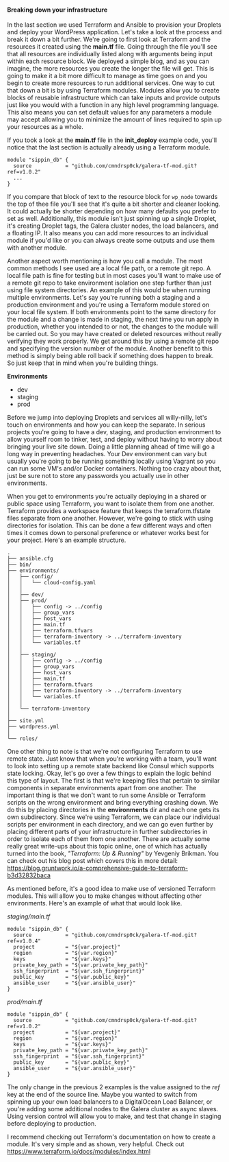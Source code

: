 #### Breaking down your infrastructure

In the last section we used Terraform and Ansible to provision your Droplets and deploy your WordPress application. Let's take a look at the process and break it down a bit further. We're going to first look at Terraform and the resources it created using the **main.tf** file. Going through the file you'll see that all resources are individually listed along with arguments being input within each resource block. We deployed a simple blog, and as you can imagine, the more resources you create the longer the file will get. This is going to make it a bit more difficult to manage as time goes on and you begin to create more resources to run additional services. One way to cut that down a bit is by using Terraform modules. Modules allow you to create blocks of reusable infrastructure which can take inputs and provide outputs just like you would with a function in any high level programming language. This also means you can set default values for any parameters a module may accept allowing you to minimize the amount of lines required to spin up your resources as a whole.

If you took a look at the **main.tf** file in the **init_deploy** example code, you'll notice that the last section is actually already using a Terraform module.

```
module "sippin_db" {
  source           = "github.com/cmndrsp0ck/galera-tf-mod.git?ref=v1.0.2"
  ...
}
```

If you compare that block of text to the resource block for `wp_node` towards the top of thee file you'll see that it's quite a bit shorter and cleaner looking. It could actually be shorter depending on how many defaults you prefer to set as well. Additionally, this module isn't just spinning up a single Droplet, it's creating Droplet tags, the Galera cluster nodes, the load balancers, and a floating IP. It also means you can add more resources to an individual module if you'd like or you can always create some outputs and use them with another module.

Another aspect worth mentioning is how you call a module. The most common methods I see used are a local file path, or a remote git repo. A local file path is fine for testing but in most cases you'll want to make use of a remote git repo to take environment isolation one step further than just using file system directories. An example of this would be when running multiple environments. Let's say you're running both a staging and a production environment and you're using a Terraform module stored on your local file system. If both environments point to the same directory for the module and a change is made in staging, the next time you run apply in production, whether you intended to or not, the changes to the module will be carried out. So you may have created or deleted resources without really verifying they work properly. We get around this by using a remote git repo and specifying the version number of the module. Another benefit to this method is simply being able roll back if something does happen to break. So just keep that in mind when you're building things.

**Environments**

  * dev
  * staging
  * prod

Before we jump into deploying Droplets and services all willy-nilly, let's touch on environments and how you can keep the separate. In serious projects you're going to have a dev, staging, and production environment to allow yourself room to tinker, test, and deploy without having to worry about bringing your live site down. Doing a little planning ahead of time will go a long way in preventing headaches. Your Dev environment can vary but usually you're going to be running something locally using Vagrant so you can run some VM's and/or Docker containers. Nothing too crazy about that, just be sure not to store any passwords you actually use in other environments.

When you get to environments you're actually deploying in a shared or public space using Terraform, you want to isolate them from one another. Terraform provides a workspace feature that keeps the terraform.tfstate files separate from one another. However, we're going to stick with using directories for isolation. This can be done a few different ways and often times it comes down to personal preference or whatever works best for your project. Here's an example structure.

```
.
├── ansible.cfg
├── bin/
├── environments/
│   ├── config/
│   │   └── cloud-config.yaml
│   │
│   ├── dev/
│   ├── prod/
│   │   ├── config -> ../config
│   │   ├── group_vars
│   │   ├── host_vars
│   │   ├── main.tf
│   │   ├── terraform.tfvars
│   │   ├── terraform-inventory -> ../terraform-inventory
│   │   └── variables.tf
│   │
│   ├── staging/
│   │   ├── config -> ../config
│   │   ├── group_vars
│   │   ├── host_vars
│   │   ├── main.tf
│   │   ├── terraform.tfvars
│   │   ├── terraform-inventory -> ../terraform-inventory
│   │   └── variables.tf
│   │
│   └── terraform-inventory
│
├── site.yml
├── wordpress.yml
│
└── roles/
```

One other thing to note is that we're not configuring Terraform to use remote state. Just know that when you're working with a team, you'll want to look into setting up a remote state backend like Consul which supports state locking. Okay, let's go over a few things to explain the logic behind this type of layout. The first is that we're keeping files that pertain to similar components in separate environments apart from one another. The important thing is that we don't want to run some Ansible or Terraform scripts on the wrong environment and bring everything crashing down. We do this by placing directories in the **environments** dir and each one gets its own subdirectory. Since we're using Terraform, we can place our individual scripts per environment in each directory, and we can go even further by placing different parts of your infrastructure in further subdirectories in order to isolate each of them from one another. There are actually some really great write-ups about this topic online, one of which has actually turned into the book, *"Terraform: Up & Running"* by Yevgeniy Brikman. You can check out his blog post which covers this in more detail: https://blog.gruntwork.io/a-comprehensive-guide-to-terraform-b3d32832baca

As mentioned before, it's a good idea to make use of versioned Terraform modules. This will allow you to make changes without affecting other environments. Here's an example of what that would look like.

*staging/main.tf*
```
module "sippin_db" {
  source           = "github.com/cmndrsp0ck/galera-tf-mod.git?ref=v1.0.4"
  project          = "${var.project}"
  region           = "${var.region}"
  keys             = "${var.keys}"
  private_key_path = "${var.private_key_path}"
  ssh_fingerprint  = "${var.ssh_fingerprint}"
  public_key       = "${var.public_key}"
  ansible_user     = "${var.ansible_user}"
}
```

*prod/main.tf*
```
module "sippin_db" {
  source           = "github.com/cmndrsp0ck/galera-tf-mod.git?ref=v1.0.2"
  project          = "${var.project}"
  region           = "${var.region}"
  keys             = "${var.keys}"
  private_key_path = "${var.private_key_path}"
  ssh_fingerprint  = "${var.ssh_fingerprint}"
  public_key       = "${var.public_key}"
  ansible_user     = "${var.ansible_user}"
}
```

The only change in the previous 2 examples is the value assigned to the *ref* key at the end of the source line. Maybe you wanted to switch from spinning up your own load balancers to a DigitalOcean Load Balancer, or you're adding some additional nodes to the Galera cluster as async slaves. Using version control will allow you to make, and test that change in staging before deploying to production.

I recommend checking out Terraform's documentation on how to create a module. It's very simple and as shown, very helpful. Check out https://www.terraform.io/docs/modules/index.html
